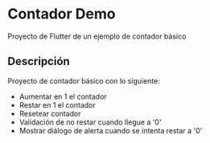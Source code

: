 # Contador Demo

Proyecto de Flutter de un ejemplo de contador básico

## Descripción

Proyecto de contador básico con lo siguiente:
- Aumentar en 1 el contador
- Restar en 1 el contador
- Resetear contador
- Validación de no restar cuando llegue a '0'
- Mostrar diálogo de alerta cuando se intenta restar a '0'
